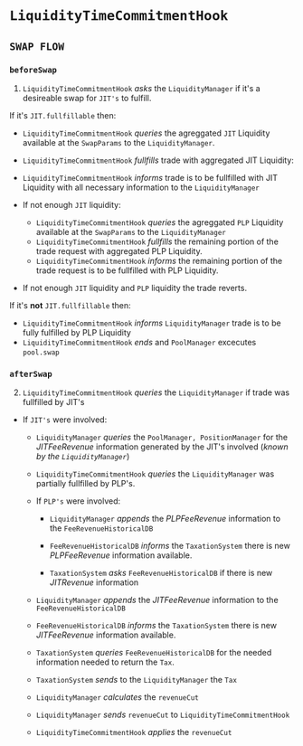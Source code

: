 # `LiquidityTimeCommitmentHook`


## `SWAP FLOW`

### `beforeSwap`

1. `LiquidityTimeCommitmentHook` _asks_ the `LiquidityManager` if it's a desireable swap for `JIT's` to fulfill.

If it's `JIT.fullfillable` then:


   - `LiquidityTimeCommitmentHook` _queries_ the agreggated `JIT` Liquidity available at the `SwapParams` to the `LiquidityManager`.
   - `LiquidityTimeCommitmentHook` _fullfills_ trade with aggregated JIT Liquidity:
   - `LiquidityTimeCommitmentHook` _informs_ trade is to be fullfilled with JIT Liquidity
   with all necessary information to the `LiquidityManager`

   - If not enough `JIT` liquidity:

     - `LiquidityTimeCommitmentHook` _queries_ the agreggated `PLP` Liquidity available at the `SwapParams` to the `LiquidityManager`
     - `LiquidityTimeCommitmentHook` _fullfills_ the remaining portion of the trade request with aggregated PLP Liquidity.
     - `LiquidityTimeCommitmentHook` _informs_ the remaining portion of the trade request is to be fullfilled with PLP Liquidity.

   - If not enough `JIT` liquidity and `PLP` liquidity the trade reverts.

If it's **not** `JIT.fullfillable` then:
   - `LiquidityTimeCommitmentHook` _informs_ `LiquidityManager` trade is to be fully fulfilled by PLP Liquidity
   - `LiquidityTimeCommitmentHook` _ends_ and `PoolManager` excecutes `pool.swap`


### `afterSwap`

2. `LiquidityTimeCommitmentHook` _queries_ the `LiquidityManager` if trade was fullfilled by JIT's

-  If `JIT's` were involved:
   
   -  `LiquidityManager` _queries_ the `PoolManager, PositionManager` for the _JITFeeRevenue_ information generated by the JIT's involved (_known by the `LiquidityManager`_)
   
   -  `LiquidityTimeCommitmentHook` _queries_ the `LiquidityManager` was partially fullfilled by PLP's.
   -  If `PLP's` were involved:
        
        - `LiquidityManager` _appends_ the  _PLPFeeRevenue_ information  to the `FeeRevenueHistoricalDB`
        
        -  `FeeRevenueHistoricalDB` _informs_ the `TaxationSystem` there is new  _PLPFeeRevenue_ information available.
        
        - `TaxationSystem` _asks_ `FeeRevenueHistoricalDB` if there is new _JITRevenue_ information

   -  `LiquidityManager` _appends_ the  _JITFeeRevenue_ information  to the `FeeRevenueHistoricalDB`
   
   -  `FeeRevenueHistoricalDB` _informs_ the `TaxationSystem` there is new  _JITFeeRevenue_ information available.
   
   -  `TaxationSystem` _queries_ `FeeRevenueHistoricalDB` for the needed information needed to return the `Tax`.
   
   -  `TaxationSystem` _sends_ to the `LiquidityManager` the `Tax`
   -  `LiquidityManager` _calculates_ the `revenueCut`
   -  `LiquidityManager` _sends_ `revenueCut` to `LiquidityTimeCommitmentHook`
   -  `LiquidityTimeCommitmentHook` _applies_ the `revenueCut`